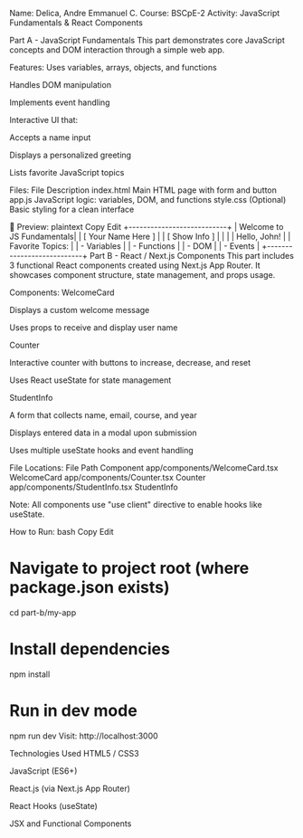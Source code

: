 Name: Delica, Andre Emmanuel C.
Course: BSCpE-2
Activity: JavaScript Fundamentals & React Components

Part A - JavaScript Fundamentals
This part demonstrates core JavaScript concepts and DOM interaction through a simple web app.

Features:
Uses variables, arrays, objects, and functions

Handles DOM manipulation

Implements event handling

Interactive UI that:

Accepts a name input

Displays a personalized greeting

Lists favorite JavaScript topics

Files:
File	Description
index.html	Main HTML page with form and button
app.js	JavaScript logic: variables, DOM, and functions
style.css	(Optional) Basic styling for a clean interface

📸 Preview:
plaintext
Copy
Edit
+---------------------------+
| Welcome to JS Fundamentals|
| [ Your Name Here        ] |
| [ Show Info ]             |
|                           |
| Hello, John!              |
| Favorite Topics:          |
| - Variables               |
| - Functions               |
| - DOM                     |
| - Events                  |
+---------------------------+
Part B - React / Next.js Components
This part includes 3 functional React components created using Next.js App Router. It showcases component structure, state management, and props usage.

Components:
WelcomeCard

Displays a custom welcome message

Uses props to receive and display user name

Counter

Interactive counter with buttons to increase, decrease, and reset

Uses React useState for state management

StudentInfo

A form that collects name, email, course, and year

Displays entered data in a modal upon submission

Uses multiple useState hooks and event handling

File Locations:
File Path	Component
app/components/WelcomeCard.tsx	WelcomeCard
app/components/Counter.tsx	Counter
app/components/StudentInfo.tsx	StudentInfo

Note: All components use "use client" directive to enable hooks like useState.

How to Run:
bash
Copy
Edit
# Navigate to project root (where package.json exists)
cd part-b/my-app

# Install dependencies
npm install

# Run in dev mode
npm run dev
Visit: http://localhost:3000

Technologies Used
HTML5 / CSS3

JavaScript (ES6+)

React.js (via Next.js App Router)

React Hooks (useState)

JSX and Functional Components
